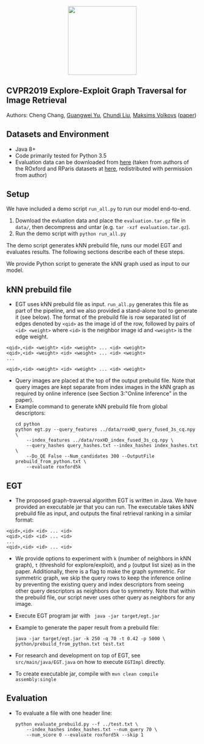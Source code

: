<p align="center">
<a href="https://layer6.ai/"><img src="https://github.com/layer6ai-labs/DropoutNet/blob/master/logs/logo.svg" width="180"></a>
</p>

## CVPR2019 Explore-Exploit Graph Traversal for Image Retrieval
Authors: Cheng Chang, [Guangwei Yu](http://www.cs.toronto.edu/~guangweiyu), [Chundi Liu](https://github.com/chundiliu), [Maksims Volkovs](http://www.cs.toronto.edu/~mvolkovs) ([paper](http://www.cs.toronto.edu/~mvolkovs/cvpr2019EGT.pdf))

## Datasets and Environment
* Java 8+
* Code primarily tested for Python 3.5
* Evaluation data can be downloaded from [here](https://s3.amazonaws.com/public.layer6.ai/landmark/EGT-DATA/evaluation.tar.gz) (taken from authors of the ROxford and RParis datasets at [here](  https://github.com/filipradenovic/revisitop), redistributed with permission from author)


## Setup
We have included a demo script `run_all.py` to run our model end-to-end.
1. Download the evluation data and place the `evaluation.tar.gz` file in `data/`, then decompress and untar (e.g. `tar -xzf evaluation.tar.gz`).
2. Run the demo script with `python run_all.py`
<p>

The demo script generates kNN prebuild file, runs our model EGT and evaluates results. The following sections describe each of these steps.

<p>

We provide Python script to generate the kNN graph used as input to our model.

## kNN prebuild file
* EGT uses kNN prebuild file as input. `run_all.py` generates this file as part of the pipeline, and we also provided a stand-alone tool to generate it (see below). The format of the prebuild file is row separated list of edges denoted by `<qid>` as the image id of the row, followed by pairs of `<id> <weight>` where `<id>` is the neighbor image id and `<weight>` is the edge weight.
```
<qid>,<id> <weight> <id> <weight> ... <id> <weight>
<qid>,<id> <weight> <id> <weight> ... <id> <weight>
...

<qid>,<id> <weight> <id> <weight> ... <id> <weight>
```
* Query images are placed at the top of the output prebuild file. Note that query images are kept separate from index images in the kNN graph as required by online inference (see Section 3:"Online Inference" in the paper). 
* Example command to generate kNN prebuild file from global descriptors:
    ```
    cd python
    python egt.py --query_features ../data/roxHD_query_fused_3s_cq.npy \
        --index_features ../data/roxHD_index_fused_3s_cq.npy \
        --query_hashes query_hashes.txt --index_hashes index_hashes.txt \
        --Do_QE False --Num_candidates 300 --OutputFile prebuild_from_python.txt \
        --evaluate roxford5k
    ```
    
## EGT
* The proposed graph-traversal algorithm EGT is written in Java. We have provided an executable jar that you can run. The executable takes kNN prebuild file as input, and outputs the final retrieval ranking in a similar format:
```
<qid>,<id> <id> ... <id>
<qid>,<id> <id> ... <id>
...
<qid>,<id> <id> ... <id>
```
* We provide options to experiment with `k` (number of neighbors in kNN graph), `t` (threshold for explore/exploit), and `p` (output list size) as in the paper. Additionally, there is a flag to make the graph symmetric. For symmetric graph, we skip the query rows to keep the inference online by preventing the existing query and index descriptors from seeing other query descriptors as neighbors due to symmetry. Note that within the prebuild file, our script never uses other query as neighbors for any image.

* Execute EGT program jar with
` java -jar target/egt.jar`

* Example to generate the paper result from a prebuild file:
    ```
    java -jar target/egt.jar -k 250 -q 70 -t 0.42 -p 5000 \
    python/prebuild_from_python.txt test.txt
    ```
     
* For research and development on top of EGT, see `src/main/java/EGT.java` on how to execute `EGTImpl` directly.
    
* To create executable jar, compile with
     `mvn clean compile assembly:single`

## Evaluation

* To evaluate a file with one header line:

    ```
    python evaluate_prebuild.py --f ../test.txt \
        --index_hashes index_hashes.txt --num_query 70 \
        --num_score 0 --evaluate roxford5k --skip 1
    ```
